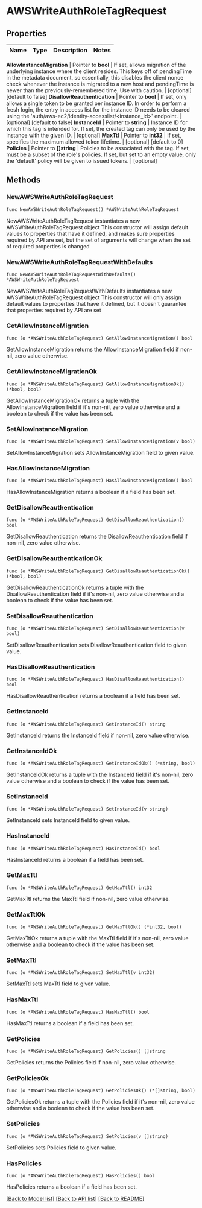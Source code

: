 # AWSWriteAuthRoleTagRequest


## Properties

Name | Type | Description | Notes
------------ | ------------- | ------------- | -------------


**AllowInstanceMigration** | Pointer to **bool** | If set, allows migration of the underlying instance where the client resides. This keys off of pendingTime in the metadata document, so essentially, this disables the client nonce check whenever the instance is migrated to a new host and pendingTime is newer than the previously-remembered time. Use with caution. | [optional] [default to false]
**DisallowReauthentication** | Pointer to **bool** | If set, only allows a single token to be granted per instance ID. In order to perform a fresh login, the entry in access list for the instance ID needs to be cleared using the &#x27;auth/aws-ec2/identity-accesslist/&lt;instance_id&gt;&#x27; endpoint. | [optional] [default to false]
**InstanceId** | Pointer to **string** | Instance ID for which this tag is intended for. If set, the created tag can only be used by the instance with the given ID. | [optional] 
**MaxTtl** | Pointer to **int32** | If set, specifies the maximum allowed token lifetime. | [optional] [default to 0]
**Policies** | Pointer to **[]string** | Policies to be associated with the tag. If set, must be a subset of the role&#x27;s policies. If set, but set to an empty value, only the &#x27;default&#x27; policy will be given to issued tokens. | [optional] 



## Methods


### NewAWSWriteAuthRoleTagRequest

`func NewAWSWriteAuthRoleTagRequest() *AWSWriteAuthRoleTagRequest`

NewAWSWriteAuthRoleTagRequest instantiates a new AWSWriteAuthRoleTagRequest object
This constructor will assign default values to properties that have it defined,
and makes sure properties required by API are set, but the set of arguments
will change when the set of required properties is changed

### NewAWSWriteAuthRoleTagRequestWithDefaults

`func NewAWSWriteAuthRoleTagRequestWithDefaults() *AWSWriteAuthRoleTagRequest`

NewAWSWriteAuthRoleTagRequestWithDefaults instantiates a new AWSWriteAuthRoleTagRequest object
This constructor will only assign default values to properties that have it defined,
but it doesn't guarantee that properties required by API are set


### GetAllowInstanceMigration

`func (o *AWSWriteAuthRoleTagRequest) GetAllowInstanceMigration() bool`

GetAllowInstanceMigration returns the AllowInstanceMigration field if non-nil, zero value otherwise.

### GetAllowInstanceMigrationOk

`func (o *AWSWriteAuthRoleTagRequest) GetAllowInstanceMigrationOk() (*bool, bool)`

GetAllowInstanceMigrationOk returns a tuple with the AllowInstanceMigration field if it's non-nil, zero value otherwise
and a boolean to check if the value has been set.

### SetAllowInstanceMigration

`func (o *AWSWriteAuthRoleTagRequest) SetAllowInstanceMigration(v bool)`

SetAllowInstanceMigration sets AllowInstanceMigration field to given value.


### HasAllowInstanceMigration

`func (o *AWSWriteAuthRoleTagRequest) HasAllowInstanceMigration() bool`

HasAllowInstanceMigration returns a boolean if a field has been set.




### GetDisallowReauthentication

`func (o *AWSWriteAuthRoleTagRequest) GetDisallowReauthentication() bool`

GetDisallowReauthentication returns the DisallowReauthentication field if non-nil, zero value otherwise.

### GetDisallowReauthenticationOk

`func (o *AWSWriteAuthRoleTagRequest) GetDisallowReauthenticationOk() (*bool, bool)`

GetDisallowReauthenticationOk returns a tuple with the DisallowReauthentication field if it's non-nil, zero value otherwise
and a boolean to check if the value has been set.

### SetDisallowReauthentication

`func (o *AWSWriteAuthRoleTagRequest) SetDisallowReauthentication(v bool)`

SetDisallowReauthentication sets DisallowReauthentication field to given value.


### HasDisallowReauthentication

`func (o *AWSWriteAuthRoleTagRequest) HasDisallowReauthentication() bool`

HasDisallowReauthentication returns a boolean if a field has been set.




### GetInstanceId

`func (o *AWSWriteAuthRoleTagRequest) GetInstanceId() string`

GetInstanceId returns the InstanceId field if non-nil, zero value otherwise.

### GetInstanceIdOk

`func (o *AWSWriteAuthRoleTagRequest) GetInstanceIdOk() (*string, bool)`

GetInstanceIdOk returns a tuple with the InstanceId field if it's non-nil, zero value otherwise
and a boolean to check if the value has been set.

### SetInstanceId

`func (o *AWSWriteAuthRoleTagRequest) SetInstanceId(v string)`

SetInstanceId sets InstanceId field to given value.


### HasInstanceId

`func (o *AWSWriteAuthRoleTagRequest) HasInstanceId() bool`

HasInstanceId returns a boolean if a field has been set.




### GetMaxTtl

`func (o *AWSWriteAuthRoleTagRequest) GetMaxTtl() int32`

GetMaxTtl returns the MaxTtl field if non-nil, zero value otherwise.

### GetMaxTtlOk

`func (o *AWSWriteAuthRoleTagRequest) GetMaxTtlOk() (*int32, bool)`

GetMaxTtlOk returns a tuple with the MaxTtl field if it's non-nil, zero value otherwise
and a boolean to check if the value has been set.

### SetMaxTtl

`func (o *AWSWriteAuthRoleTagRequest) SetMaxTtl(v int32)`

SetMaxTtl sets MaxTtl field to given value.


### HasMaxTtl

`func (o *AWSWriteAuthRoleTagRequest) HasMaxTtl() bool`

HasMaxTtl returns a boolean if a field has been set.




### GetPolicies

`func (o *AWSWriteAuthRoleTagRequest) GetPolicies() []string`

GetPolicies returns the Policies field if non-nil, zero value otherwise.

### GetPoliciesOk

`func (o *AWSWriteAuthRoleTagRequest) GetPoliciesOk() (*[]string, bool)`

GetPoliciesOk returns a tuple with the Policies field if it's non-nil, zero value otherwise
and a boolean to check if the value has been set.

### SetPolicies

`func (o *AWSWriteAuthRoleTagRequest) SetPolicies(v []string)`

SetPolicies sets Policies field to given value.


### HasPolicies

`func (o *AWSWriteAuthRoleTagRequest) HasPolicies() bool`

HasPolicies returns a boolean if a field has been set.









[[Back to Model list]](../README.md#documentation-for-models) [[Back to API list]](../README.md#documentation-for-api-endpoints) [[Back to README]](../README.md)


